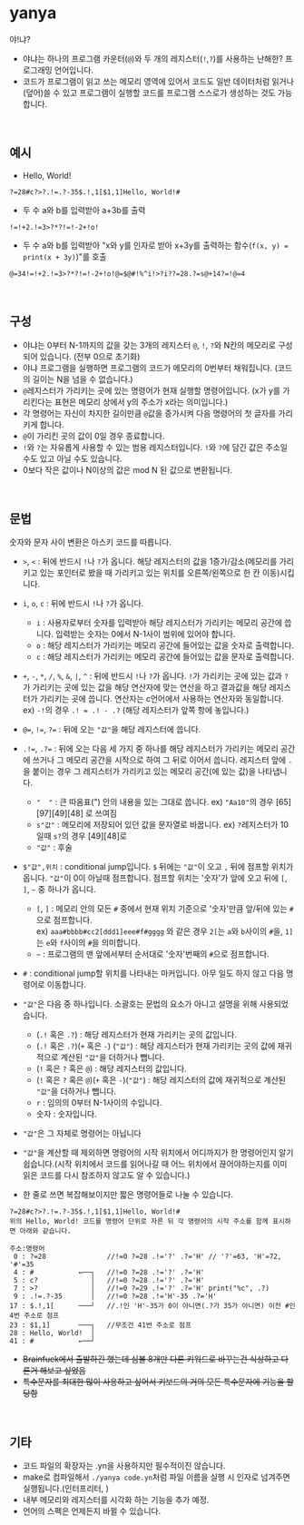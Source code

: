 # yanya
야!냐?

* 야냐는 하나의 프로그램 카운터(`@`)와 두 개의 레지스터(`!`,`?`)를 사용하는 난해한? 프로그래밍 언어입니다.  
* 코드가 프로그램이 읽고 쓰는 메모리 영역에 있어서 코드도 일반 데이터처럼 읽거나 (덮어)쓸 수 있고 프로그램이 실행할 코드를 프로그램 스스로가 생성하는 것도 가능합니다.  

</br>

## 예시
* Hello, World!  
```
?=28#c?>?.!=.?-35$.!,1[$1,1]Hello, World!#
```    
* 두 수 a와 b를 입력받아 a+3b를 출력
```
!=!+2.!=3>?*?!=!-2+!o!
```
* 두 수 a와 b를 입력받아 "x와 y를 인자로 받아 x+3y를 출력하는 함수(`f(x, y) = print(x + 3y)`)"를 호출
```
@=34!=!+2.!=3>?*?!=!-2+!o!@=$@#!%^i!>?i??=28.?=s@+14?=!@=4
```

<br/>

## 구성
* 야냐는 0부터 N-1까지의 값을 갖는 3개의 레지스터 `@`, `!`, `?`와 N칸의 메모리로 구성되어 있습니다. (전부 0으로 초기화)
* 야냐 프로그램을 실행하면 프로그램의 코드가 메모리의 0번부터 채워집니다. (코드의 길이는 N을 넘을 수 없습니다.)
* `@`레지스터가 가리키는 곳에 있는 명령어가 현재 실행할 명령어입니다. (x가 y를 가리킨다는 표현은 메모리 상에서 y의 주소가 x라는 의미입니다.)
* 각 명령어는 자신이 차지한 길이만큼 `@`값을 증가시켜 다음 명령어의 첫 글자를 가리키게 합니다.
* `@`이 가리킨 곳의 값이 0일 경우 종료합니다.
* `!`와 `?`는 자유롭게 사용할 수 있는 범용 레지스터입니다. `!`와 `?`에 담긴 값은 주소일 수도 있고 아닐 수도 있습니다.
* 0보다 작은 값이나 N이상의 값은 mod N 된 값으로 변환됩니다.

<br/>

## 문법 
숫자와 문자 사이 변환은 아스키 코드를 따릅니다.
* `>`, `<` : 뒤에 반드시 `!`나 `?`가 옵니다. 해당 레지스터의 값을 1증가/감소(메모리를 가리키고 있는 포인터로 봤을 때 가리키고 있는 위치를 오른쪽/왼쪽으로 한 칸 이동)시킵니다.
* `i`, `o`, `c` : 뒤에 반드시 `!`나 `?`가 옵니다.
  * `i` : 사용자로부터 숫자를 입력받아 해당 레지스터가 가리키는 메모리 공간에 씁니다. 입력받는 숫자는 0에서 N-1사이 범위에 있어야 합니다.
  * `o` : 해당 레지스터가 가리키는 메모리 공간에 들어있는 값을 숫자로 출력합니다.
  * `c` : 해당 레지스터가 가리키는 메모리 공간에 들어있는 값을 문자로 출력합니다.
* `+`, `-`, `*`, `/`, `%`, `&`, `|`, `^` : 뒤에 반드시 `!`나 `?`가 옵니다. `!`가 가리키는 곳에 있는 값과 `?`가 가리키는 곳에 있는 값을 해당 연산자에 맞는 연산을 하고 결과값을 해당 레지스터가 가리키는 곳에 씁니다. 연산자는 c언어에서 사용하는 연산자와 동일합니다.  
  ex) `-!`의 경우 `.! = .! - .?` (해당 레지스터가 앞쪽 항에 놓입니다.)  
* `@=`, `!=`, `?=` : 뒤에 오는 `"값"`을 해당 레지스터에 씁니다.
* `.!=`, `.?=` : 뒤에 오는 다음 세 가지 중 하나를 해당 레지스터가 가리키는 메모리 공간에 쓰거나 그 메모리 공간을 시작으로 하여 그 뒤로 이어서 씁니다. 레지스터 앞에 `.`을 붙이는 경우 그 레지스터가 가리키고 있는 메모리 공간(에 있는 값)을 나타냅니다.
  * `"  "` : 큰 따옴표(") 안의 내용을 있는 그대로 씁니다. ex) `"Aa10"`의 경우 [65][97][49][48] 로 쓰여짐
  * `s"값"` : 메모리에 저장되어 있던 값을 문자열로 바꿉니다. ex) `?`레지스터가 10일때 `s?`의 경우 [49][48]로
  * `"값"` : 후술
* `$"값",위치` : conditional jump입니다. `$` 뒤에는 `"값"`이 오고 `,` 뒤에 점프할 위치가 옵니다. `"값"`이 0이 아닐때 점프합니다. 점프할 위치는 '숫자'가 앞에 오고 뒤에 `[`, `]`, `~` 중 하나가 옵니다.
  * `[`, `]` : 메모리 안의 모든 `#` 중에서 현재 위치 기준으로 '숫자'만큼 앞/뒤에 있는 `#`으로 점프합니다.  
     ex) `aaa#bbbb#cc2[ddd1]eee#f#gggg` 와 같은 경우 `2[`는 `a`와 `b`사이의 `#`을, `1]`는 `e`와 `f`사이의 `#`을 의미합니다.
  * `~` : 프로그램의 맨 앞에서부터 순서대로 '숫자'번째의 `#`으로 점프합니다.
* `#` : conditional jump할 위치를 나타내는 마커입니다. 아무 일도 하지 않고 다음 명령어로 이동합니다.
* `"값"`은 다음 중 하나입니다. 소괄호는 문법의 요소가 아니고 설명을 위해 사용되었습니다.
	* (`.!` 혹은 `.?`) : 해당 레지스터가 현재 가리키는 곳의 값입니다.
  * (`.!` 혹은 `.?`)(`+` 혹은 `-`) (`"값"`) : 해당 레지스터가 현재 가리키는 곳의 값에 재귀적으로 계산된 `"값"`을 더하거나 뺍니다.
  * (`!` 혹은 `?` 혹은 `@`) : 해당 레지스터의 값입니다.
  * (`!` 혹은 `?` 혹은 `@`)(`+` 혹은 `-`)(`"값"`) : 해당 레지스터의 값에 재귀적으로 계산된 `"값"`을 더하거나 뺍니다.
  * `r` : 임의의 0부터 N-1사이의 수입니다.
  * 숫자 : 숫자입니다.

* `"값"`은 그 자체로 명령어는 아닙니다
* `"값"`을 계산할 때 제외하면 명령어의 시작 위치에서 어디까지가 한 명령어인지 알기 쉽습니다.(시작 위치에서 코드를 읽어나갈 때 어느 위치에서 끊어야하는지를 이미 읽은 코드를 다시 참조하지 않고도 알 수 있습니다.)
* 한 줄로 쓰면 복잡해보이지만 짧은 명령어들로 나눌 수 있습니다.
```
?=28#c?>?.!=.?-35$.!,1[$1,1]Hello, World!#
위의 Hello, World! 코드를 명령어 단위로 자른 뒤 각 명령어의 시작 주소를 함께 표시하면 아래와 같습니다.

주소:명령어
 0 : ?=28               //!=0 ?=28 .!='?' .?='H' // '?'=63, 'H'=72, '#'=35
 4 : #           ←──┐   //!=0 ?=28 .!='?' .?='H'
 5 : c?             │   //!=0 ?=28 .!='?' .?='H'
 7 : >?             │   //!=0 ?=29 .!='?' .?='H' print("%c", .?)
 9 : .!=.?-35       │   //!=0 ?=28 .!='H'-35 .?='H'
17 : $.!,1[      ───┘   //.!인 'H'-35가 0이 아니면(.?가 35가 아니면) 이전 #인 4번 주소로 점프
23 : $1,1]       ───┐   //무조건 41번 주소로 점프
28 : Hello, World!  │
41 : #           ←──┘
```
* ~~Brainfuck에서 출발하긴 했는데 심볼 8개만 다른 키워드로 바꾸는건 식상하고 다른거 해보고 싶었음~~  
* ~~특수문자를 최대한 많이 사용하고 싶어서 키보드의 거의 모든 특수문자에 기능을 할당함~~  

<br/>

## 기타
* 코드 파일의 확장자는 .yn을 사용하지만 필수적이진 않습니다.
* make로 컴파일해서 `./yanya code.yn`처럼 파일 이름을 실행 시 인자로 넘겨주면 실행됩니다.(인터프리터, )
* 내부 메모리와 레지스터를 시각화 하는 기능을 추가 예정.
* 언어의 스펙은 언제든지 바뀔 수 있습니다.
